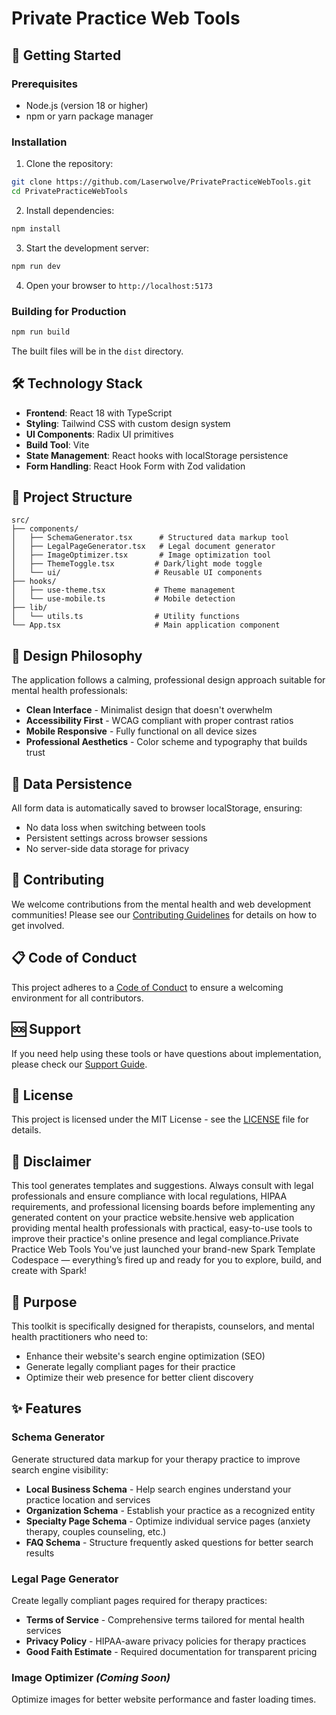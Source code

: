 # Private Practice Web Tools

## 🚀 Getting Started

### Prerequisites
- Node.js (version 18 or higher)
- npm or yarn package manager

### Installation

1. Clone the repository:
```bash
git clone https://github.com/Laserwolve/PrivatePracticeWebTools.git
cd PrivatePracticeWebTools
```

2. Install dependencies:
```bash
npm install
```

3. Start the development server:
```bash
npm run dev
```

4. Open your browser to `http://localhost:5173`

### Building for Production

```bash
npm run build
```

The built files will be in the `dist` directory.

## 🛠️ Technology Stack

- **Frontend**: React 18 with TypeScript
- **Styling**: Tailwind CSS with custom design system
- **UI Components**: Radix UI primitives
- **Build Tool**: Vite
- **State Management**: React hooks with localStorage persistence
- **Form Handling**: React Hook Form with Zod validation

## 📁 Project Structure

```
src/
├── components/
│   ├── SchemaGenerator.tsx      # Structured data markup tool
│   ├── LegalPageGenerator.tsx   # Legal document generator
│   ├── ImageOptimizer.tsx       # Image optimization tool
│   ├── ThemeToggle.tsx         # Dark/light mode toggle
│   └── ui/                     # Reusable UI components
├── hooks/
│   ├── use-theme.tsx           # Theme management
│   └── use-mobile.ts           # Mobile detection
├── lib/
│   └── utils.ts                # Utility functions
└── App.tsx                     # Main application component
```

## 🎨 Design Philosophy

The application follows a calming, professional design approach suitable for mental health professionals:
- **Clean Interface** - Minimalist design that doesn't overwhelm
- **Accessibility First** - WCAG compliant with proper contrast ratios
- **Mobile Responsive** - Fully functional on all device sizes
- **Professional Aesthetics** - Color scheme and typography that builds trust

## 💾 Data Persistence

All form data is automatically saved to browser localStorage, ensuring:
- No data loss when switching between tools
- Persistent settings across browser sessions
- No server-side data storage for privacy

## 🤝 Contributing

We welcome contributions from the mental health and web development communities! Please see our [Contributing Guidelines](CONTRIBUTING.md) for details on how to get involved.

## 📋 Code of Conduct

This project adheres to a [Code of Conduct](CODE_OF_CONDUCT.md) to ensure a welcoming environment for all contributors.

## 🆘 Support

If you need help using these tools or have questions about implementation, please check our [Support Guide](SUPPORT.md).

## 📄 License

This project is licensed under the MIT License - see the [LICENSE](LICENSE) file for details.

## 🏥 Disclaimer

This tool generates templates and suggestions. Always consult with legal professionals and ensure compliance with local regulations, HIPAA requirements, and professional licensing boards before implementing any generated content on your practice website.hensive web application providing mental health professionals with practical, easy-to-use tools to improve their practice's online presence and legal compliance.Private Practice Web Tools
You've just launched your brand-new Spark Template Codespace — everything’s fired up and ready for you to explore, build, and create with Spark!

## 🎯 Purpose

This toolkit is specifically designed for therapists, counselors, and mental health practitioners who need to:
- Enhance their website's search engine optimization (SEO)
- Generate legally compliant pages for their practice
- Optimize their web presence for better client discovery

## ✨ Features

### Schema Generator
Generate structured data markup for your therapy practice to improve search engine visibility:
- **Local Business Schema** - Help search engines understand your practice location and services
- **Organization Schema** - Establish your practice as a recognized entity
- **Specialty Page Schema** - Optimize individual service pages (anxiety therapy, couples counseling, etc.)
- **FAQ Schema** - Structure frequently asked questions for better search results

### Legal Page Generator
Create legally compliant pages required for therapy practices:
- **Terms of Service** - Comprehensive terms tailored for mental health services
- **Privacy Policy** - HIPAA-aware privacy policies for therapy practices
- **Good Faith Estimate** - Required documentation for transparent pricing

### Image Optimizer *(Coming Soon)*
Optimize images for better website performance and faster loading times.
